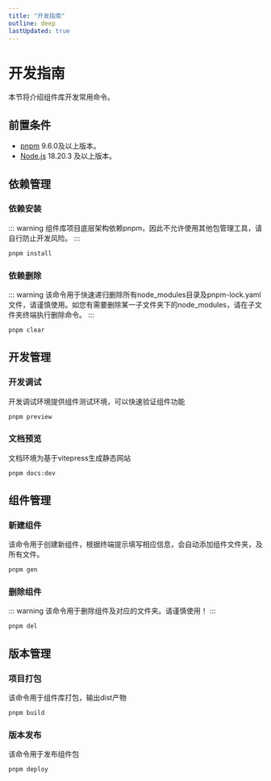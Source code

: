 ```yaml
---
title: "开发指南"
outline: deep
lastUpdated: true
---
```


# 开发指南

本节将介绍组件库开发常用命令。

## 前置条件

- [pnpm](https://pnpm.io/zh) 9.6.0及以上版本。
- [Node.js](https://nodejs.org/) 18.20.3 及以上版本。

## 依赖管理

### 依赖安装

::: warning
组件库项目底层架构依赖pnpm，因此不允许使用其他包管理工具，请自行防止开发风险。
:::

```sh
pnpm install
```

### 依赖删除

::: warning
该命令用于快速递归删除所有node_modules目录及pnpm-lock.yaml文件，请谨慎使用。如您有需要删除某一子文件夹下的node_modules，请在子文件夹终端执行删除命令。
:::

```sh
pnpm clear
```

## 开发管理

### 开发调试

开发调试环境提供组件测试环境，可以快速验证组件功能

```sh
pnpm preview
```

### 文档预览

文档环境为基于vitepress生成静态网站

```sh
pnpm docs:dev
```

## 组件管理

### 新建组件

该命令用于创建新组件，根据终端提示填写相应信息，会自动添加组件文件夹，及所有文件。

```sh
pnpm gen
```

### 删除组件

::: warning
该命令用于删除组件及对应的文件夹。请谨慎使用！
:::

```sh
pnpm del
```

## 版本管理

### 项目打包

该命令用于组件库打包，输出dist产物

```sh
pnpm build
```

### 版本发布

该命令用于发布组件包

```sh
pnpm deploy
```
